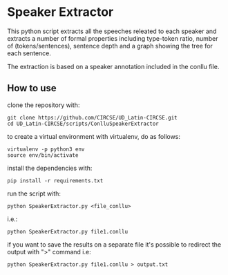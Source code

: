 # Speaker Extractor

This python script extracts all the speeches releated to each speaker and extracts a number of formal properties including type-token ratio, number of (tokens/sentences), sentence depth and a graph showing the tree for each sentence. 

The extraction is based on a speaker annotation included in the conllu file.

## How to use

clone the repository with:
```
git clone https://github.com/CIRCSE/UD_Latin-CIRCSE.git
cd UD_Latin-CIRCSE/scripts/ConlluSpeakerExtractor
```

to create a virtual environment with virtualenv, do as follows:
```
virtualenv -p python3 env
source env/bin/activate
```
install the dependencies with:
```
pip install -r requirements.txt
```
run the script with: 
```
python SpeakerExtractor.py <file_conllu>
```
i.e.:
```
python SpeakerExtractor.py file1.conllu
```
if you want to save the results on a separate file it's possible to redirect the output with ">" command i.e:
```
python SpeakerExtractor.py file1.conllu > output.txt
```


